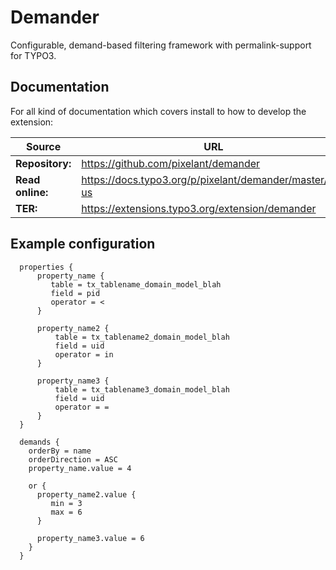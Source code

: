 # Demander

Configurable, demand-based filtering framework with permalink-support for TYPO3.

## Documentation

For all kind of documentation which covers install to how to develop the extension:

| Source           | URL                                                                |
|------------------|--------------------------------------------------------------------|
| **Repository:**  | https://github.com/pixelant/demander                               |
| **Read online:** | https://docs.typo3.org/p/pixelant/demander/master/en-us |
| **TER:**         | https://extensions.typo3.org/extension/demander         |


## Example configuration

```typo3_typoscript
  properties {
      property_name {
         table = tx_tablename_domain_model_blah
         field = pid
         operator = <
      }

      property_name2 {
          table = tx_tablename2_domain_model_blah
          field = uid
          operator = in
      }

      property_name3 {
          table = tx_tablename3_domain_model_blah
          field = uid
          operator = =
      }
  }

  demands {
    orderBy = name
    orderDirection = ASC
    property_name.value = 4

    or {
      property_name2.value {
         min = 3
         max = 6
      }

      property_name3.value = 6
    }
  }
```
